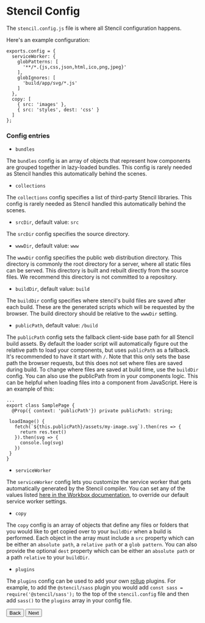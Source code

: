 # Stencil Config

The `stencil.config.js` file is where all Stencil configuration happens.

Here's an example configuration:

```
exports.config = {
  serviceWorker: {
    globPatterns: [
      '**/*.{js,css,json,html,ico,png,jpeg}'
    ],
    globIgnores: [
      'build/app/svg/*.js'
    ]
  },
  copy: [
    { src: 'images' },
    { src: 'styles', dest: 'css' }
  ]
};
```

### Config entries

- `bundles`

The `bundles` config is an array of objects that represent how components are grouped together in lazy-loaded bundles. This config is rarely needed as Stencil handles this automatically behind the scenes.

- `collections`

The `collections` config specifies a list of third-party Stencil libraries. This config is rarely needed as Stencil handled this automatically behind the scenes.

- `srcDir`,  default value: `src`

The `srcDir` config specifies the source directory.

- `wwwDir`,  default value: `www`

The `wwwDir` config specifies the public web distribution directory. This directory is commonly the root directory for a server, where all static files can be served. This directory is built and rebuilt directly from the source files. We recommend this directory is not committed to a repository.

- `buildDir`,  default value: `build`

The `buildDir` config specifies where stencil's build files are saved after each build. These are the generated scripts which will be requested by the browser. The build directory should be relative to the `wwwDir` setting.

- `publicPath`, default value: `/build`

The `publicPath` config sets the fallback client-side base path for all Stencil build assets. By default the loader script will automatically figure out the relative path to load your components, but uses `publicPath` as a fallback. It's recommended to have it start with `/`. Note that this only sets the base path the browser requests, but this does not set where files are saved during build. To change where files are saved at build time, use the `buildDir` config. You can also use the publicPath from in your components logic. This can be helpful when loading files into a component from JavaScript. Here is an example of this:

```
...
export class SamplePage {
  @Prop({ context: 'publicPath'}) private publicPath: string;

 loadImage() {
   fetch(`${this.publicPath}/assets/my-image.svg`).then(res => {
     return res.text()
   }).then(svg => {
     console.log(svg)
   })
 }
}
```

- `serviceWorker`

The `serviceWorker` config lets you customize the service worker that gets automatically generated by the Stencil compiler. You can
set any of the values listed [here in the Workbox documentation](https://workboxjs.org/reference-docs/latest/module-workbox-build.html#.Configuration), to override our default service worker settings.

-  `copy`

The `copy` config is an array of objects that define any files or folders that you would like to
get copied over to your `buildDir` when a build is performed. Each object in the array must include a `src` property which can be either an `absolute path`, a `relative path` or a `glob pattern`. You can also provide the optional `dest` property which can be either an `absolute path` or a path `relative` to your `buildDir`.

- `plugins`

The `plugins` config can be used to add your own [rollup](https://rollupjs.org) plugins. For example, to add the `@stencil/sass` plugin you would add `const sass = require('@stencil/sass');` to the top of the `stencil.config` file and then add `sass()` to the `plugins` array in your config file.

<stencil-route-link url="/docs/testing" router="#router" custom="true">
  <button class="backButton">
    Back
  </button>
</stencil-route-link>

<stencil-route-link url="/docs/prerendering" custom="true">
  <button class="nextButton">
    Next
  </button>
</stencil-route-link>
